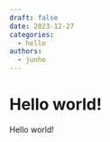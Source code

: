 ```yaml
---
draft: false
date: 2023-12-27
categories:
  - hello
authors:
  - junho
---
```


# Hello world!

Hello world!
